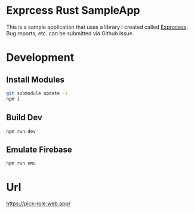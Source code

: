 # Exprcess Rust SampleApp
This is a sample application that uses a library I created called [Exprocess](https://github.com/itskihaga/exprocess-rust).
Bug reports, etc. can be submitted via Github Issue.

# Development
## Install Modules
```bash
git submodule update -i
npm i
```

## Build Dev
```
npm run dev
```

## Emulate Firebase
```
npm run emu
```

# Url
https://pick-role.web.app/
